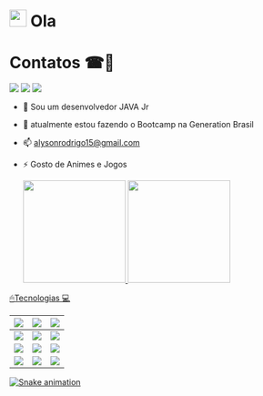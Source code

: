 <h1><img src="https://emojis.slackmojis.com/emojis/images/1570211625/6611/wave-animated.gif?1570211625" width="30"/> Ola

 #  Contatos ☎📌  
 
    
<a href="https://www.instagram.com/alysonrodrigo14/" target="_blank"><img src="https://img.shields.io/badge/-Instagram-%23E4405F?style=for-the-badge&logo=instagram&logoColor=white" target="_blank"></a>
  <a href = "alysonrodrigo15@gmail.com"><img src="https://img.shields.io/badge/-Gmail-%23333?style=for-the-badge&logo=gmail&logoColor=white" target="_blank"></a>
  <a href="https://www.linkedin.com/in/alyson-rodrigo/" target="_blank"><img src="https://img.shields.io/badge/-LinkedIn-%230077B5?style=for-the-badge&logo=linkedin&logoColor=white" target="_blank"></a> 
  
- 🔭 Sou um desenvolvedor JAVA Jr
- 🌱  atualmente estou fazendo o Bootcamp na Generation Brasil    
- 📫 alysonrodrigo15@gmail.com
- ⚡ Gosto de Animes e Jogos

  <div>
  <a href="https://github.com/AlysonRodrigo">
  <img height = "180em" src = "https://github-readme-stats.vercel.app/api?username=AlysonRodrigo&show_icons=true&theme=dark&include_all_commits=true&count_private=true" />   
  <img height = "180em" src = "https://github-readme-stats.vercel.app/api/top-langs/?username=AlysonRodrigo&layout=compact&langs_count=7&theme=dark" />
</div
    
 

    
#  🖱Tecnologias 💻
  
  
  | <img src="https://img.shields.io/badge/HTML5-orange?style=for-the-badge&logo=html5&logoColor=white"> | <img src="https://img.shields.io/badge/CSS3-blue?style=for-the-badge&logo=css3&logoColor=white"> | <img src="https://img.shields.io/badge/JavaScript-323330?style=for-the-badge&logo=javascript&logoColor=F7DF1E"> |
| :----------------------------------------------------------: | :----------------------------------------------------------: | :----------------------------------------------------------: |
| <img src="https://img.shields.io/badge/Angular-DD0031?style=for-the-badge&logo=angular&logoColor=white"> | <img src="https://img.shields.io/badge/Java-purple?style=for-the-badge&logo=java&logoColor=white"> | <img src="https://img.shields.io/badge/MySQL-00000F?style=for-the-badge&logo=mysql&logoColor=white"> |
| <img src="https://img.shields.io/badge/Spring_Boot-F2F4F9?style=for-the-badge&logo=spring-boot"> | <img src="https://img.shields.io/badge/C%23-239120?style=for-the-badge&logo=c-sharp&logoColor=white"> | <img src="https://img.shields.io/badge/Git-008000?style=for-the-badge&logo=git&logoColor=white"> | <img src= "https://img.shields.io/badge/Eclipse-2C2255?style=for-the-badge&logo=eclipse&logoColor=white">|
|<img src="https://img.shields.io/badge/PlayStation-003791?style=for-the-badge&logo=playstation&logoColor=white">|<img src= "https://img.shields.io/badge/Eclipse-2C2255?style=for-the-badge&logo=eclipse&logoColor=white">|<img src= "https://img.shields.io/badge/Crunchyroll-F47521?style=for-the-badge&logo=crunchyroll&logoColor=white">
  
  
  
  
  ![Snake animation](https://github.com/codethi/codethi/blob/output/github-contribution-grid-snake.svg)
</div>

